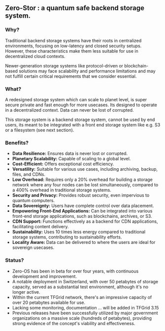 
## Zero-Stor : a quantum safe backend storage system.

### Why?

Traditional backend storage systems have their roots in centralized environments, focusing on low-latency and closed security setups. However, these characteristics make them less suitable for use in decentralized cloud contexts.

Newer-generation storage systems like protocol-driven or blockchain-based solutions may face scalability and performance limitations and may not fulfill certain critical requirements that we consider essential.

### What?

A redesigned storage system which can scale to planet level, is super secure private and fast enough for more usecases. Its designed to operate in a decentralized context. Data can never be lost of corrupted.

This storage system is a backend storage system, cannot be used by end users, its meant to be integrated with a front end storage system like e.g. S3 or a filesystem (see next section).


### Benefits?


- **Data Resilience:** Ensures data is never lost or corrupted.
- **Planetary Scalability:** Capable of scaling to a global level.
- **Cost-Efficient:** Offers exceptional cost efficiency.
- **Versatility:** Suitable for various use cases, including archiving, backup, files, and CDNs.
- **Low Overhead:** Requires only a 20% overhead for building a storage network where any four nodes can be lost simultaneously, compared to a 400% overhead in traditional storage systems.
- **Security and Privacy:** Provides robust security, even impervious to quantum computers.
- **Data Sovereignty:** Users have complete control over data placement.
- **Empowering Front-End Applications:** Can be integrated into various front-end storage applications, such as blockchains, archives, or S3.
- **CDN Support:** Functions effectively as a backend for CDN applications, facilitating content delivery.
- **Sustainability:** Uses 10 times less energy compared to traditional storage systems, contributing to sustainability efforts.
- **Locality Aware:** Data can be delivered to where the users are ideal for sovereign usecases.


### Status?

- Zero-OS has been in beta for over four years, with continuous development and improvement.
- A notable deployment in Switzerland, with over 50 petabytes of storage capacity, served as a substantial test environment, although it's no longer active.
- Within the current TFGrid network, there's an impressive capacity of over 20 petabytes available for use.
- Lacking some monitoring, documentation ... will be added in TFGrid 3.15
- Previous releases have been successfully utilized by major government organizations on a massive scale (hundreds of petabytes), providing strong evidence of the concept's viability and effectiveness.

